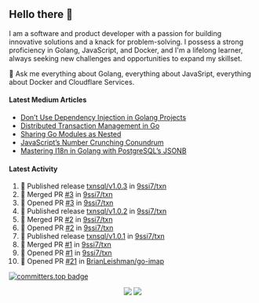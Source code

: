 ## Hello there 👋

I am a software and product developer with a passion for building innovative solutions and a knack for problem-solving. I possess a strong proficiency in Golang, JavaScript, and Docker, and I'm a lifelong learner, always seeking new challenges and opportunities to expand my skillset.

💬 Ask me everything about Golang, everything about JavaSript, everything about Docker and Cloudflare Services.

#### Latest Medium Articles

<!-- ARTICLES:START -->
- [Don’t Use Dependency Injection in Golang Projects](https://9ssi7.medium.com/dont-use-dependency-injection-in-golang-projects-8cbffc19b221?source=rss-ced864c5b828------2)
- [Distributed Transaction Management in Go](https://9ssi7.medium.com/distributed-transaction-management-in-go-2fa9ef7b0350?source=rss-ced864c5b828------2)
- [Sharing Go Modules as Nested](https://medium.com/goturkiye/sharing-go-modules-as-nested-ad64e608b681?source=rss-ced864c5b828------2)
- [JavaScript’s Number Crunching Conundrum](https://9ssi7.medium.com/javascripts-number-crunching-conundrum-c8ad0c546738?source=rss-ced864c5b828------2)
- [Mastering I18n in Golang with PostgreSQL’s JSONB](https://9ssi7.medium.com/mastering-i18n-in-golang-with-postgresqls-jsonb-2631ad50376a?source=rss-ced864c5b828------2)
<!-- ARTICLES:END -->

#### Latest Activity

<!--START_SECTION:activity-->
1. 🚀 Published release [txnsql/v1.0.3](https://github.com/9ssi7/txn/releases/tag/txnsql/v1.0.3) in [9ssi7/txn](https://github.com/9ssi7/txn)
2. 🎉 Merged PR [#3](https://github.com/9ssi7/txn/pull/3) in [9ssi7/txn](https://github.com/9ssi7/txn)
3. 💪 Opened PR [#3](https://github.com/9ssi7/txn/pull/3) in [9ssi7/txn](https://github.com/9ssi7/txn)
4. 🚀 Published release [txnsql/v1.0.2](https://github.com/9ssi7/txn/releases/tag/txnsql/v1.0.2) in [9ssi7/txn](https://github.com/9ssi7/txn)
5. 🎉 Merged PR [#2](https://github.com/9ssi7/txn/pull/2) in [9ssi7/txn](https://github.com/9ssi7/txn)
6. 💪 Opened PR [#2](https://github.com/9ssi7/txn/pull/2) in [9ssi7/txn](https://github.com/9ssi7/txn)
7. 🚀 Published release [txnsql/v1.0.1](https://github.com/9ssi7/txn/releases/tag/txnsql/v1.0.1) in [9ssi7/txn](https://github.com/9ssi7/txn)
8. 🎉 Merged PR [#1](https://github.com/9ssi7/txn/pull/1) in [9ssi7/txn](https://github.com/9ssi7/txn)
9. 💪 Opened PR [#1](https://github.com/9ssi7/txn/pull/1) in [9ssi7/txn](https://github.com/9ssi7/txn)
10. 💪 Opened PR [#21](https://github.com/BrianLeishman/go-imap/pull/21) in [BrianLeishman/go-imap](https://github.com/BrianLeishman/go-imap)
<!--END_SECTION:activity-->

[![committers.top badge](https://user-badge.committers.top/turkey_private/9ssi7.svg)](https://user-badge.committers.top/turkey_private/9ssi7)

<p align="center">
  <picture>
  <source
    srcset="https://github-readme-stats.vercel.app/api?username=9ssi7&show_icons=true&theme=dark&hide_border=true&border_radius=10"
    media="(prefers-color-scheme: dark)"
  />
  <source
    srcset="https://github-readme-stats.vercel.app/api?username=9ssi7&show_icons=true&hide_border=true&border_radius=10"
    media="(prefers-color-scheme: light), (prefers-color-scheme: no-preference)"
  />
  <img src="https://github-readme-stats.vercel.app/api?username=9ssi7&show_icons=true&hide_border=true&border_radius=10" />
</picture>

<picture>
  <source
    srcset="https://github-readme-streak-stats.herokuapp.com?user=9ssi7&theme=dark&hide_border=true&border_radius=10"
    media="(prefers-color-scheme: dark)"
  />
  <source
    srcset="https://github-readme-streak-stats.herokuapp.com?user=9ssi7&hide_border=true&border_radius=10"
    media="(prefers-color-scheme: light), (prefers-color-scheme: no-preference)"
  />
  <img src="https://github-readme-streak-stats.herokuapp.com?user=9ssi7&hide_border=true&border_radius=10" />
</picture>
</p>
